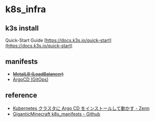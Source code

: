 # k8s_infra

## k3s install
Quick-Start Guide [https://docs.k3s.io/quick-start](https://docs.k3s.io/quick-start)

## manifests
- ~~[MetalLB (LoadBalancer)](https://metallb.universe.tf/installation/#installation-by-manifest)~~
- [ArgoCD (GitOps)](https://argo-cd.readthedocs.io/en/stable/getting_started)

## reference
- [Kubernetes クラスタに Argo CD をインストールして動かす - Zenn](https://zenn.dev/kou_pg_0131/articles/argocd-getting-started)
- [GiganticMinecraft k8s_manifests - Github](https://github.com/GiganticMinecraft/seichi_infra/tree/main/seichi-onp-k8s/manifests/seichi-kubernetes/app-templates/minecraft-gateway-bungeecord)
